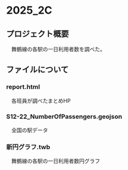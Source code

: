 # 2025_2C
## プロジェクト概要
　舞鶴線の各駅の一日利用者数を調べた。

## ファイルについて
### report.html
　各班員が調べたまとめHP

### S12-22_NumberOfPassengers.geojson
　全国の駅データ

### 新円グラフ.twb
　舞鶴線の各駅の一日利用者数円グラフ